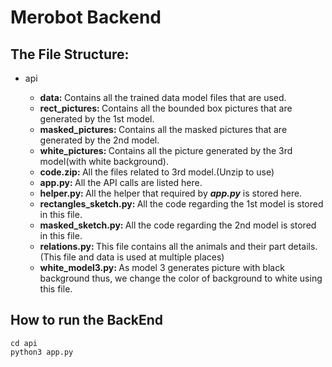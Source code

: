 # Merobot Backend

## The File Structure:
<ul>
    <li>api</li>
    <ul>
        <li><strong>data: </strong>Contains all the trained data model files that are used.</li>
        <li><strong>rect_pictures: </strong>Contains all the bounded box pictures that are generated by the 1st model.</li>
        <li><strong>masked_pictures: </strong>Contains all the masked pictures that are generated by the 2nd model.</li>
        <li><strong>white_pictures: </strong>Contains all the picture generated by the 3rd model(with white background).</li>
        <li><strong>code.zip: </strong>All the files related to 3rd model.(Unzip to use)</li>
        <li><strong>app.py: </strong>All the API calls are listed here.</li>
        <li><strong>helper.py: </strong>All the helper that required by <strong><em>app.py</em></strong> is stored here.</li>
        <li><strong>rectangles_sketch.py: </strong>All the code regarding the 1st model is stored in this file.</li>
        <li><strong>masked_sketch.py: </strong>All the code regarding the 2nd model is stored in this file.</li>
        <li><strong>relations.py: </strong>This file contains all the animals and their part details.(This file and data is used at multiple places)</li>
        <li><strong>white_model3.py: </strong>As model 3 generates picture with black background thus, we change the color of background to white using this file.</li>
    </ul>
</ul>

## How to run the BackEnd
```
cd api
python3 app.py
```